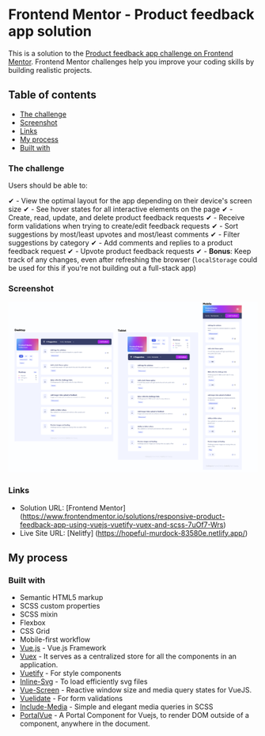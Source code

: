 # Frontend Mentor - Product feedback app solution

This is a solution to the [Product feedback app challenge on Frontend Mentor](https://www.frontendmentor.io/challenges/product-feedback-app-wbvUYqjR6). Frontend Mentor challenges help you improve your coding skills by building realistic projects.

## Table of contents

- [The challenge](#the-challenge)
- [Screenshot](#screenshot)
- [Links](#links)
- [My process](#my-process)
- [Built with](#built-with)


### The challenge

Users should be able to:

✔ - View the optimal layout for the app depending on their device's screen size
✔ - See hover states for all interactive elements on the page
✔ - Create, read, update, and delete product feedback requests
✔ - Receive form validations when trying to create/edit feedback requests
✔ - Sort suggestions by most/least upvotes and most/least comments
✔ - Filter suggestions by category
✔ - Add comments and replies to a product feedback request
✔ - Upvote product feedback requests
✔ - **Bonus**: Keep track of any changes, even after refreshing the browser (`localStorage` could be used for this if you're not building out a full-stack app)

### Screenshot

![](./screenshot.jpg)

### Links

- Solution URL: [Frontend Mentor] (https://www.frontendmentor.io/solutions/responsive-product-feedback-app-using-vuejs-vuetify-vuex-and-scss-7uOf7-Wrs)
- Live Site URL: [Nelitfy] (https://hopeful-murdock-83580e.netlify.app/)

## My process

### Built with

- Semantic HTML5 markup
- SCSS custom properties
- SCSS mixin
- Flexbox
- CSS Grid
- Mobile-first workflow
- [Vue.js](https://vuejs.org/) - Vue.js Framework
- [Vuex](https://vuex.vuejs.org/) - It serves as a centralized store for all the components in an application.
- [Vuetify](https://vuetifyjs.com/en/) - For style components
- [Inline-Svg](https://github.com/shrpne/vue-inline-svg) - To load efficiently svg files
- [Vue-Screen](https://github.com/reegodev/vue-screen) - Reactive window size and media query states for VueJS.
- [Vuelidate](https://vuelidate.js.org/) - For form validations
- [Include-Media](https://github.com/eduardoboucas/include-media) - Simple and elegant media queries in SCSS
- [PortalVue](https://github.com/LinusBorg/portal-vue) - A Portal Component for Vuejs, to render DOM outside of a component, anywhere in the document.
